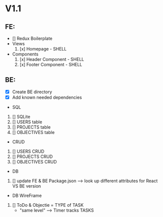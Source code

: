 # V1.1
    
## FE: 
- [] Redux Boilerplate
- Views
    1) [x] Homepage - SHELL
- Components
    1) [x] Header Component - SHELL
    2) [x] Footer Component - SHELL
    
## BE:
- [x] Create BE directory
- [x] Add known needed dependencies

- SQL
1) [] SQLite
2) [] USERS table
3) [] PROJECTS table
4) [] OBJECTIVES table

- CRUD
1) [] USERS CRUD
2) [] PROJECTS CRUD
3) [] OBJECTIVES CRUD

- DB 
1) [] update FE & BE Package.json --> look up different attributes for React VS BE version

- DB WireFrame
1) [] ToDo & Objectie = TYPE of TASK 
    - "same level" --> Timer tracks TASKS


